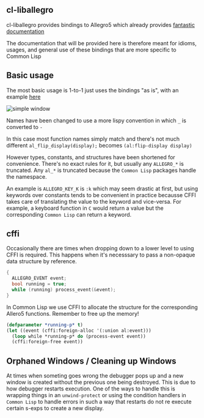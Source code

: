 ## cl-liballegro
cl-liballegro provides bindings to Allegro5 which already provides [fantastic documentation](https://liballeg.org/a5docs/trunk/)

The documentation that will be provided here is therefore meant for idioms, usages, and general use of these bindings that are more specific to Common Lisp

## Basic usage
The most basic usage is 1-to-1 just uses the bindings "as is", with an example [here](https://github.com/resttime/cl-liballegro/blob/master/examples/simple-window.lisp)

![simple window](https://user-images.githubusercontent.com/2598904/96662425-f3c4cf00-1313-11eb-9e59-807e27697c20.png)

Names have been changed to use a more lispy convention in which `_` is converted to `-`

In this case most function names simply match and there's not much different `al_flip_display(display);` becomes `(al:flip-display display)`

However types, constants, and structures have been shortened for convenience. 
There's no exact rules for it, but usually any `ALLEGRO_*` is truncated.
Any `al_*` is truncated because the `Common Lisp` packages handle the namespace.

An example is `ALLEGRO_KEY_K` is `:k` which may seem drastic at first, but using keywords over constants tends to be convenient in practice becausse CFFI takes care of translating the value to the keyword and vice-versa. For example, a keyboard function in `C` would return a value but the corresponding `Common Lisp` can return a keyword.

## cffi
Occasionally there are times when dropping down to a lower level to using CFFI is required. This happens when it's necesssary to pass a non-opaque data structure by reference.

```c
{
  ALLEGRO_EVENT event;
  bool running = true;
  while (running) process_event(&event);
}
```

In Common Lisp we use CFFI to allocate the structure for the corresponding Allero5 functions. Remember to free up the memory!
```lisp
(defparameter *running-p* t)
(let ((event (cffi:foreign-alloc '(:union al:event)))
  (loop while *running-p* do (process-event event))
  (cffi:foreign-free event))
```
## Orphaned Windows / Cleaning up Windows
At times when someting goes wrong the debugger pops up and a new window is created without the previous one being destroyed. This is due to how debugger restarts execution. One of the ways to handle this is wrapping things in an `unwind-protect` or using the condition handlers in `Common Lisp` to handle errors in such a way that restarts do not re execute certain s-exps to create a new display.
